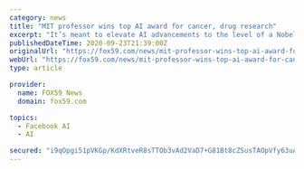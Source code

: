 ```yaml
---
category: news
title: "MIT professor wins top AI award for cancer, drug research"
excerpt: "It’s meant to elevate AI advancements to the level of a Nobel Prize or computer science’s Turing Award, while also highlighting AI research ... the encounter on Facebook, and it's gotten ..."
publishedDateTime: 2020-09-23T21:39:00Z
originalUrl: "https://fox59.com/news/mit-professor-wins-top-ai-award-for-cancer-drug-research/"
webUrl: "https://fox59.com/news/mit-professor-wins-top-ai-award-for-cancer-drug-research/"
type: article

provider:
  name: FOX59 News
  domain: fox59.com

topics:
  - Facebook AI
  - AI

secured: "i9qOpgi51pVKGp/KdXRtveR8sTTOb3vAd2VaD7+G81Bt8cZSusTAOpVfy63uAlCy9ZYE2ab1QJ6pHcJIHqd8zducQiQ4R/fIbkTL1AupC6U5Hu6++HSoESJs0BneVwHCkhbwuJI/godydTrhvfTuug8PD0+cxV2ONwsu7gWicp9Noacc223WKek2T+gN3u9vDk6/BjkXku27SjPXt3Fx/vjCT3s3mY+5E3IsxoQumt0qnGpPwZDJcd2byUAa1DxggNtZ0YsF4/pS+9aiUPIJcuJBlYyhylv3Tp7opKkAk5YgeTy8cSz1dWV660Sahomly6UnR0unPI1tiBuPXS7P4r6Nx6foSdivsHc+So11ZHc=;GdhSk43L7ELTrOZBLglWqA=="
---
```


